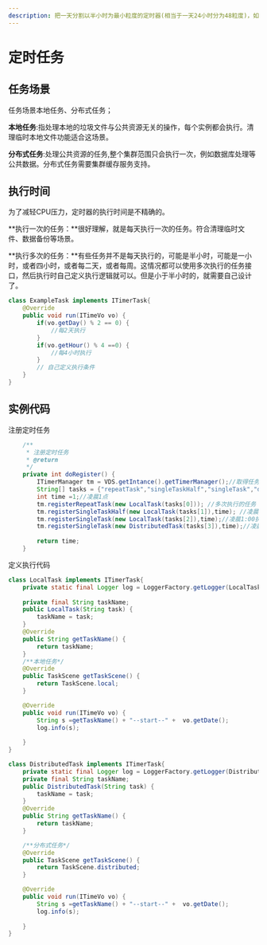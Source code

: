 ```yaml
---
description: 把一天分割以半小时为最小粒度的定时器(相当于一天24小时分为48粒度)，如果还有更高时间要求的场景，可能不合适使用这个定时器的设计范围。
---
```


# 定时任务

## 任务场景

任务场景本地任务、分布式任务；

**本地任务**:指处理本地的垃圾文件与公共资源无关的操作，每个实例都会执行。清理临时本地文件功能适合这场景。

**分布式任务**:处理公共资源的任务,整个集群范围只会执行一次，例如数据库处理等公共数据。分布式任务需要集群缓存服务支持。

## 执行时间

为了减轻CPU压力，定时器的执行时间是不精确的。

**执行一次的任务：**很好理解，就是每天执行一次的任务。符合清理临时文件、数据备份等场景。

**执行多次的任务：**有些任务并不是每天执行的，可能是半小时，可能是一小时，或者四小时，或者每二天，或者每周。这情况都可以使用多次执行的任务接口，然后执行时自己定义执行逻辑就可以。但是小于半小时的，就需要自己设计了。

```java
class ExampleTask implements ITimerTask{ 
	@Override
	public void run(ITimeVo vo) { 
		if(vo.getDay() % 2 == 0) {
			//每2天执行
		}
		if(vo.getHour() % 4 ==0) {
			//每4小时执行
		}
		// 自己定义执行条件
	}	
}

```

## 实例代码

注册定时任务

```java
	/**
	 * 注册定时任务
	 * @return
	 */
	private int doRegister() {
		ITimerManager tm = VDS.getIntance().getTimerManager();//取得任务管理器
		String[] tasks = {"repeatTask","singleTaskHalf","singleTask","distributedTask"};
		int time =1;//凌晨1点
		tm.registerRepeatTask(new LocalTask(tasks[0])); //多次执行的任务
		tm.registerSingleTaskHalf(new LocalTask(tasks[1]),time); //凌晨1:30执行
		tm.registerSingleTask(new LocalTask(tasks[2]),time);//凌晨1:00执行
		tm.registerSingleTask(new DistributedTask(tasks[3]),time);//凌晨1:00执行分布式任务
		
		return time;
	}
```

定义执行代码

```java
class LocalTask implements ITimerTask{ 
	private static final Logger log = LoggerFactory.getLogger(LocalTask.class);
	 
	private final String taskName;
	public LocalTask(String task) {
		taskName = task;
	}
	@Override
	public String getTaskName() { 
		return taskName;
	}
	/**本地任务*/
	@Override
	public TaskScene getTaskScene() { 
		return TaskScene.local;
	}

	@Override
	public void run(ITimeVo vo) { 
		String s =getTaskName() + "--start--" +  vo.getDate();
		log.info(s); 
		
	}	
}

class DistributedTask implements ITimerTask{
	private static final Logger log = LoggerFactory.getLogger(DistributedTask.class);
	private final String taskName;
	public DistributedTask(String task) {
		taskName = task;
	}
	@Override
	public String getTaskName() { 
		return taskName;
	}

	/**分布式任务*/
	@Override
	public TaskScene getTaskScene() { 
		return TaskScene.distributed;
	}

	@Override
	public void run(ITimeVo vo) { 
		String s =getTaskName() + "--start--" +  vo.getDate();
		log.info(s);
		
	}	
}
```

